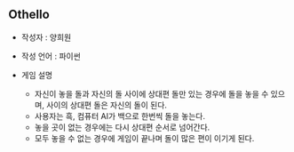 ## Othello
* 작성자 : 양희원

* 작성 언어 : 파이썬

* 게임 설명

  * 자신이 놓을 돌과 자신의 돌 사이에 상대편 돌만 있는 경우에 돌을 놓을 수 있으며, 사이의 상대편 돌은 자신의 돌이 된다.
  * 사용자는 흑, 컴퓨터 AI가 백으로 한번씩 돌을 놓는다.
  * 놓을 곳이 없는 경우에는 다시 상대편 순서로 넘어간다.
  * 모두 놓을 수 없는 경우에 게임이 끝나며 돌이 많은 편이 이기게 된다.

